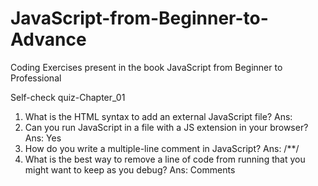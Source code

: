 # JavaScript-from-Beginner-to-Advance
Coding Exercises present in the book JavaScript from Beginner to Professional


Self-check quiz-Chapter_01
1. What is the HTML syntax to add an external JavaScript file?
Ans: <script src = "app.js"></script>
2. Can you run JavaScript in a file with a JS extension in your browser?
Ans: Yes
3. How do you write a multiple-line comment in JavaScript?
Ans: /**/
4. What is the best way to remove a line of code from running that you
might want to keep as you debug?
Ans: Comments
